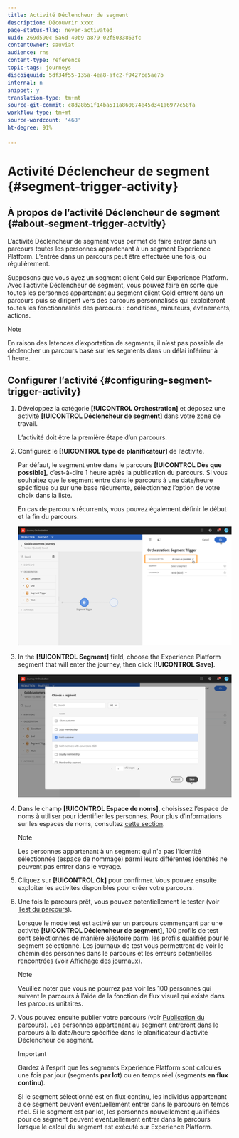 ```yaml
---
title: Activité Déclencheur de segment
description: Découvrir xxxx
page-status-flag: never-activated
uuid: 269d590c-5a6d-40b9-a879-02f5033863fc
contentOwner: sauviat
audience: rns
content-type: reference
topic-tags: journeys
discoiquuid: 5df34f55-135a-4ea8-afc2-f9427ce5ae7b
internal: n
snippet: y
translation-type: tm+mt
source-git-commit: c8d28b51f14ba511a860874e45d341a6977c58fa
workflow-type: tm+mt
source-wordcount: '468'
ht-degree: 91%

---
```



# Activité Déclencheur de segment {#segment-trigger-activity}

## À propos de l’activité Déclencheur de segment {#about-segment-trigger-actvitiy}

L’activité Déclencheur de segment vous permet de faire entrer dans un parcours toutes les personnes appartenant à un segment Experience Platform. L’entrée dans un parcours peut être effectuée une fois, ou régulièrement.

Supposons que vous ayez un segment client Gold sur Experience Platform. Avec l’activité Déclencheur de segment, vous pouvez faire en sorte que toutes les personnes appartenant au segment client Gold entrent dans un parcours puis se dirigent vers des parcours personnalisés qui exploiteront toutes les fonctionnalités des parcours : conditions, minuteurs, événements, actions.

>[!NOTE]
>
>En raison des latences d’exportation de segments, il n’est pas possible de déclencher un parcours basé sur les segments dans un délai inférieur à 1 heure.

## Configurer l’activité {#configuring-segment-trigger-activity}

1. Développez la catégorie **[!UICONTROL Orchestration]** et déposez une activité **[!UICONTROL Déclencheur de segment]** dans votre zone de travail.

   L’activité doit être la première étape d’un parcours.

1. Configurez le **[!UICONTROL type de planificateur]** de l’activité.

   Par défaut, le segment entre dans le parcours **[!UICONTROL Dès que possible]**, c’est-à-dire 1 heure après la publication du parcours. Si vous souhaitez que le segment entre dans le parcours à une date/heure spécifique ou sur une base récurrente, sélectionnez l’option de votre choix dans la liste.

   En cas de parcours récurrents, vous pouvez également définir le début et la fin du parcours.

   ![](../assets/segment-trigger-schedule.png)

1. In the **[!UICONTROL Segment]** field, choose the Experience Platform segment that will enter the journey, then click **[!UICONTROL Save]**.

   ![](../assets/segment-trigger-segment-selection.png)

1. Dans le champ **[!UICONTROL Espace de noms]**, choisissez l’espace de noms à utiliser pour identifier les personnes. Pour plus d’informations sur les espaces de noms, consultez [cette section](../event/selecting-the-namespace.md).

   >[!NOTE]
   >
   >Les personnes appartenant à un segment qui n&#39;a pas l&#39;identité sélectionnée (espace de nommage) parmi leurs différentes identités ne peuvent pas entrer dans le voyage.

1. Cliquez sur **[!UICONTROL Ok]** pour confirmer. Vous pouvez ensuite exploiter les activités disponibles pour créer votre parcours.

1. Une fois le parcours prêt, vous pouvez potentiellement le tester (voir [Test du parcours](../building-journeys/testing-the-journey.md)).

   Lorsque le mode test est activé sur un parcours commençant par une activité **[!UICONTROL Déclencheur de segment]**, 100 profils de test sont sélectionnés de manière aléatoire parmi les profils qualifiés pour le segment sélectionné. Les journaux de test vous permettront de voir le chemin des personnes dans le parcours et les erreurs potentielles rencontrées (voir [Affichage des journaux](../building-journeys/testing-the-journey.md#viewing_logs)).

   >[!NOTE]
   >
   >Veuillez noter que vous ne pourrez pas voir les 100 personnes qui suivent le parcours à l’aide de la fonction de flux visuel qui existe dans les parcours unitaires.

1. Vous pouvez ensuite publier votre parcours (voir [Publication du parcours](../building-journeys/publishing-the-journey.md)). Les personnes appartenant au segment entreront dans le parcours à la date/heure spécifiée dans le planificateur d’activité Déclencheur de segment.

   >[!IMPORTANT]
   >
   >Gardez à l’esprit que les segments Experience Platform sont calculés une fois par jour (segments **par lot**) ou en temps réel (segments **en flux continu**).
   >
   >Si le segment sélectionné est en flux continu, les individus appartenant à ce segment peuvent éventuellement entrer dans le parcours en temps réel. Si le segment est par lot, les personnes nouvellement qualifiées pour ce segment peuvent éventuellement entrer dans le parcours lorsque le calcul du segment est exécuté sur Experience Platform.

